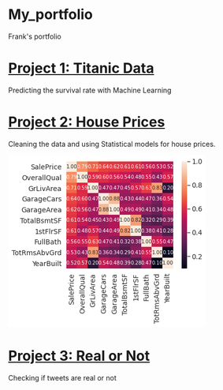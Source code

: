 # My_portfolio
Frank's portfolio

[Project 1: Titanic Data](https://www.kaggle.com/qwervs/notebooka2206c42ea)
======
Predicting the survival rate with Machine Learning

[Project 2: House Prices](https://www.kaggle.com/qwervs/notebooka1e9fd607b)
======
Cleaning the data and using Statistical models for house prices.

![](https://github.com/Twervs/My_portfolio/blob/main/images/__results___11_0.png)

[Project 3: Real or Not](https://www.kaggle.com/qwervs/notebookf2687fc4b6)
======
Checking if tweets are real or not

